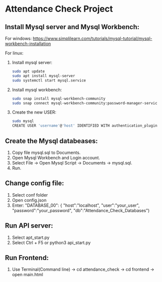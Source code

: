 # Attendance Check Project
## Install Mysql server and Mysql Workbench:
For windows: https://www.simplilearn.com/tutorials/mysql-tutorial/mysql-workbench-installation

For linux:
1. Install mysql server:
    ```bash
    sudo apt update
    sudo apt install mysql-server
    sudo systemctl start mysql.service
2. Install mysql workbench:
    ```bash
    sudo snap install mysql-workbench-community
    sudo snap connect mysql-workbench-community:password-manager-service :password-manager-service #run the given command to let the SNAP access the workbench password manager feature
3. Create the new USER:
    ```bash
    sudo mysql
    CREATE USER 'username'@'host' IDENTIFIED WITH authentication_plugin BY 'password';
## Create the Mysql databeases:
1. Copy file mysql.sql to Documents.
2. Open Mysql Workbench and Login account.
3. Select File -> Open Mysql Script -> Documents -> mysql.sql.
4. Run.
    
## Change config file:
1. Select conf folder
2. Open config.json
3. Enter: 
    "DATABASE_00": {
      "host":"localhost",
      "user":"your_user",
      "password":"your_password",
      "db":"Attendance_Check_Databases")

## Run API server:
1. Select apt_start.py
2. Select Ctrl + F5 or python3 api_start.py

## Run Frontend:
1. Use Terminal(Command line) -> cd attendance_check -> cd frontend -> open main.html
